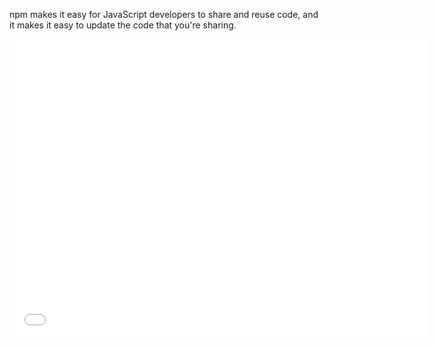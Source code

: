 <!--
title: 01 - What is npm?
featured: true
-->
<p>npm makes it easy for JavaScript developers to share and reuse code, and it makes it easy to update the code that you&#39;re sharing.</p>
<iframe width="670" height="480" src="//www.youtube.com/embed/pa4dc480Apo" frameborder="0" allowfullscreen></iframe>
